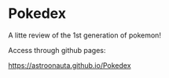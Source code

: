 # Pokedex

A litte review of the 1st generation of pokemon!

Access through github pages:

https://astroonauta.github.io/Pokedex
